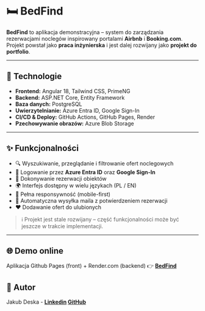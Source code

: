 # 🛏️ BedFind

**BedFind** to aplikacja demonstracyjna – system do zarządzania rezerwacjami noclegów inspirowany portalami **Airbnb** i **Booking.com**.  
Projekt powstał jako **praca inżynierska** i jest dalej rozwijany jako **projekt do portfolio**.

---

## 🚀 Technologie

- **Frontend:** Angular 18, Tailwind CSS, PrimeNG
- **Backend:** ASP.NET Core, Entity Framework
- **Baza danych:** PostgreSQL
- **Uwierzytelnianie:** Azure Entra ID, Google Sign-In  
- **CI/CD & Deploy:** GitHub Actions, GitHub Pages, Render
- **Pzechowywanie obrazów:** Azure Blob Storage

---

## ✨ Funkcjonalności

- 🔍 Wyszukiwanie, przeglądanie i filtrowanie ofert noclegowych   
- 🔑 Logowanie przez **Azure Entra ID** oraz **Google Sign-In**  
- 📅 Dokonywanie rezerwacji obiektów  
- 🌍 Interfejs dostępny w wielu językach (PL / EN)  
- 📱 Pełna responsywność (mobile-first)  
- 📧 Automatyczna wysyłka maila z potwierdzeniem rezerwacji
- ❤️ Dodawanie ofert do ulubionych 

> ℹ️ Projekt jest stale rozwijany – część funkcjonalności może być jeszcze w trakcie implementacji.

---

## 🌐 Demo online

Aplikacja Github Pages (front) + Render.com (backend)
👉 **[BedFind](https://dabuk58.github.io/abms)**

## 👤 Autor

Jakub Deska - **[Linkedin](https://www.linkedin.com/in/j-deska) [GitHub](https://github.com/dabuk58)**

